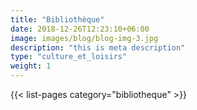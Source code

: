 ```yaml
---
title: "Bibliothèque"
date: 2018-12-26T12:23:10+06:00
image: images/blog/blog-img-3.jpg
description: "this is meta description"
type: "culture_et_loisirs"
weight: 1
---
```


{{< list-pages category="bibliotheque" >}}